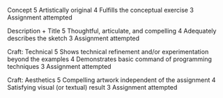 Concept
5 Artistically original
4 Fulfills the conceptual exercise
3 Assignment attempted

Description + Title
5 Thoughtful, articulate, and compelling
4 Adequately describes the sketch
3 Assignment attempted

Craft: Technical
5 Shows technical refinement and/or experimentation beyond the examples
4 Demonstrates basic command of programming techniques
3 Assignment attempted

Craft: Aesthetics
5 Compelling artwork independent of the assignment
4 Satisfying visual (or textual) result
3 Assignment attempted
